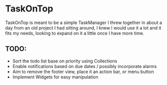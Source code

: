 # TaskOnTop

TaskOnTop is meant to be a simple TaskManager I threw together in about a day from an old project I had sitting around, I knew I would use it a lot and it fits my needs, looking to expand on it a little once I have more time.

## TODO: 
- Sort the todo list base on priority using Collections
- Enable notifications based on due dates / possibly incorporate alarms
- Aim to remove the footer view, place it an action bar, or menu button
- Implement Widgets for easy manipulation
